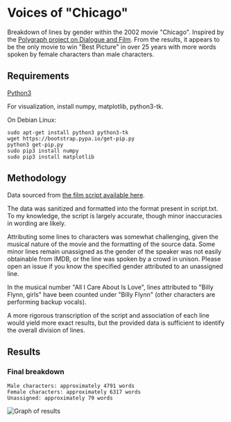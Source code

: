 # Voices of "Chicago"

Breakdown of lines by gender within the 2002 movie "Chicago".  Inspired by the [Polygraph project on Dialogue and Film](http://polygraph.cool/films/embed.html).  From the results, it appears to be the only movie to win "Best Picture" in over 25 years with more words spoken by female characters than male characters.

## Requirements

[Python3](https://www.python.org/downloads/)

For visualization, install numpy, matplotlib, python3-tk.

On Debian Linux:

```
sudo apt-get install python3 python3-tk
wget https://bootstrap.pypa.io/get-pip.py
python3 get-pip.py
sudo pip3 install numpy
sudo pip3 install matplotlib
```

## Methodology

Data sourced from [the film script available here](http://www.cswap.com/2002/Chicago/song/Full_Script).

The data was sanitized and formatted into the format present in script.txt.  To my knowledge, the script is largely accurate, though minor inaccuracies in wording are likely.

Attributing some lines to characters was somewhat challenging, given the musical nature of the movie and the formatting of the source data.  Some minor lines remain unassigned as the gender of the speaker was not easily obtainable from IMDB, or the line was spoken by a crowd in unison.  Please open an issue if you know the specified gender attributed to an unassigned line.

In the musical number "All I Care About Is Love", lines attributed to "Billy Flynn, girls" have been counted under "Billy Flynn" (other characters are performing backup vocals).

A more rigorous transcription of the script and association of each line would yield more exact results, but the provided data is sufficient to identify the overall division of lines.

## Results

### Final breakdown 

```
Male characters: approximately 4791 words
Female characters: approximately 6317 words
Unassigned: approximately 79 words
```
![Graph of results](https://github.com/ecrows/voices_of_chicago/blob/master/util/results.png)
